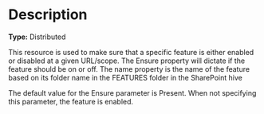 # Description

**Type:** Distributed

This resource is used to make sure that a specific feature is either enabled
or disabled at a given URL/scope. The Ensure property will dictate if the
feature should be on or off. The name property is the name of the feature
based on its folder name in the FEATURES folder in the SharePoint hive

The default value for the Ensure parameter is Present. When not specifying this
parameter, the feature is enabled.
